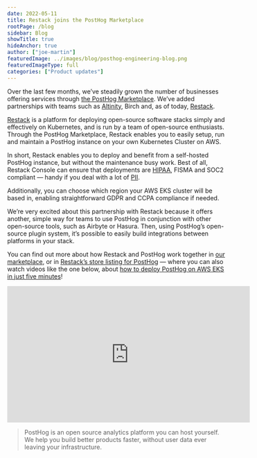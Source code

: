 ```yaml
---
date: 2022-05-11
title: Restack joins the PostHog Marketplace
rootPage: /blog
sidebar: Blog
showTitle: true
hideAnchor: true
author: ["joe-martin"]
featuredImage: ../images/blog/posthog-engineering-blog.png
featuredImageType: full
categories: ["Product updates"]
---
```


Over the last few months, we’ve steadily grown the number of businesses offering services through [the PostHog Marketplace](/marketplace). We’ve added partnerships with teams such as [Altinity](/blog/posthog-altinity-announce), Birch and, as of today, [Restack](/marketplace/restack). 

[Restack](https://www.restack.io/) is a platform for deploying open-source software stacks simply and effectively on Kubernetes, and is run by a team of open-source enthusiasts. Through the PostHog Marketplace, Restack enables you to easily setup, run and maintain a PostHog instance on your own Kubernetes Cluster on AWS. 

In short, Restack enables you to deploy and benefit from a self-hosted PostHog instance, but without the maintenance busy work. Best of all, Restack Console can ensure that deployments are [HIPAA](/docs/privacy/hipaa-compliance), FISMA and SOC2 compliant — handy if you deal with a lot of [PII](/blog/what-is-personal-data-pii).

Additionally, you can choose which region your AWS EKS cluster will be based in, enabling straightforward GDPR and CCPA compliance if needed. 

<GDPRForm />

We’re very excited about this partnership with Restack because it offers another, simple way for teams to use PostHog in conjunction with other open-source tools, such as Airbyte or Hasura. Then, using PostHog’s open-source plugin system, it’s possible to easily build integrations between platforms in your stack. 

You can find out more about how Restack and PostHog work together in [our marketplace](/marketplace), or in [Restack’s store listing for PostHog](https://www.restack.io/store/posthog) — where you can also watch videos like the one below, about [how to deploy PostHog on AWS EKS in just five minutes](https://www.restack.io/docs/posthog-on-aws)!

<iframe width="560" height="315" src="https://www.youtube.com/embed/clVpovL0vxI" title="YouTube video player" frameborder="0" allow="accelerometer; autoplay; clipboard-write; encrypted-media; gyroscope; picture-in-picture" allowfullscreen></iframe>

> PostHog is an open source analytics platform you can host yourself. We help you build better products faster, without user data ever leaving your infrastructure.

<ArrayCTA />